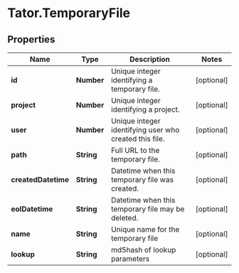 # Tator.TemporaryFile

## Properties

Name | Type | Description | Notes
------------ | ------------- | ------------- | -------------
**id** | **Number** | Unique integer identifying a temporary file. | [optional] 
**project** | **Number** | Unique integer identifying a project. | [optional] 
**user** | **Number** | Unique integer identifying user who created this file. | [optional] 
**path** | **String** | Full URL to the temporary file. | [optional] 
**createdDatetime** | **String** | Datetime when this temporary file was created. | [optional] 
**eolDatetime** | **String** | Datetime when this temporary file may be deleted. | [optional] 
**name** | **String** | Unique name for the temporary file | [optional] 
**lookup** | **String** | md5hash of lookup parameters | [optional] 


